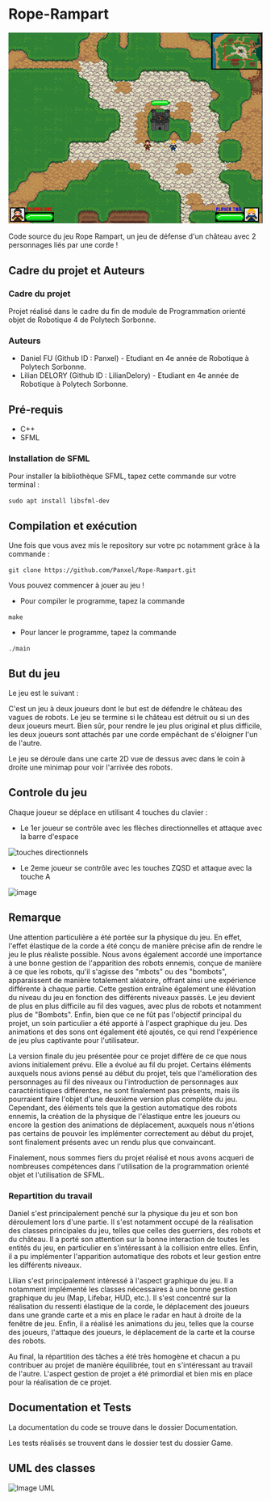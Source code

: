 # Rope-Rampart

![Image de jeu](Images/jeu.png)

Code source du jeu Rope Rampart, un jeu de défense d'un château avec 2 personnages liés par une corde !

## Cadre du projet et Auteurs

### Cadre du projet
Projet réalisé dans le cadre du fin de module de Programmation orienté objet de Robotique 4 de Polytech Sorbonne.

### Auteurs
* Daniel FU (Github ID : Panxel) - Etudiant en 4e année de Robotique à Polytech Sorbonne.
* Lilian DELORY (Github ID : LilianDelory) - Etudiant en 4e année de Robotique à Polytech Sorbonne.

## Pré-requis

* C++
* SFML

### Installation de SFML

Pour installer la bibliothèque SFML, tapez cette commande sur votre terminal : 

 ```sudo apt install libsfml-dev```


## Compilation et exécution

Une fois que vous avez mis le repository sur votre pc notamment grâce à la commande :

```git clone https://github.com/Panxel/Rope-Rampart.git```

Vous pouvez commencer à jouer au jeu !

* Pour compiler le programme, tapez la commande

```make ```

* Pour lancer le programme, tapez la commande

```./main```

## But du jeu

Le jeu est le suivant :

C'est un jeu à deux joueurs dont le but est de défendre le château des vagues de robots. Le jeu se termine si le château est détruit ou si un des deux joueurs meurt. Bien sûr, pour rendre le jeu plus original et plus difficile, les deux joueurs sont attachés par une corde empêchant de s'éloigner l'un de l'autre.
 
Le jeu se déroule dans une carte 2D vue de dessus avec dans le coin à droite une minimap pour voir l'arrivée des robots.

## Controle du jeu

Chaque joueur se déplace en utilisant 4 touches du clavier :

* Le 1er joueur se contrôle avec les flèches directionnelles et attaque avec la barre d'espace

![touches directionnels](Images/joueur1.jpg)

* Le 2eme joueur se contrôle avec les touches ZQSD et attaque avec la touche A

![image](Images/joueur2.jpg)


## Remarque

Une attention particulière a été portée sur la physique du jeu. En effet, l'effet élastique de la corde a été conçu de manière précise afin de rendre le jeu le plus réaliste possible. Nous avons également accordé une importance à une bonne gestion de l'apparition des robots ennemis, conçue de manière à ce que les robots, qu'il s'agisse des "mbots" ou des "bombots", apparaissent de manière totalement aléatoire, offrant ainsi une expérience différente à chaque partie. Cette gestion entraîne également une élévation du niveau du jeu en fonction des différents niveaux passés. Le jeu devient de plus en plus difficile au fil des vagues, avec plus de robots et notamment plus de "Bombots". Enfin, bien que ce ne fût pas l'objectif principal du projet, un soin particulier a été apporté à l'aspect graphique du jeu. Des animations et des sons ont également été ajoutés, ce qui rend l'expérience de jeu plus captivante pour l'utilisateur.

La version finale du jeu présentée pour ce projet diffère de ce que nous avions initialement prévu. Elle a évolué au fil du projet. Certains éléments auxquels nous avions pensé au début du projet, tels que l'amélioration des personnages au fil des niveaux ou l'introduction de personnages aux caractéristiques différentes, ne sont finalement pas présents, mais ils pourraient faire l'objet d'une deuxième version plus complète du jeu. Cependant, des éléments tels que la gestion automatique des robots ennemis, la création de la physique de l'élastique entre les joueurs ou encore la gestion des animations de déplacement, auxquels nous n'étions pas certains de pouvoir les implémenter correctement au début du projet, sont finalement présents avec un rendu plus que convaincant.

Finalement, nous sommes fiers du projet réalisé et nous avons acqueri de nombreuses compétences dans l'utilisation de la programmation orienté objet et l'utilisation de SFML.

### Repartition du travail

Daniel s'est principalement penché sur la physique du jeu et son bon déroulement lors d'une partie. Il s'est notamment occupé de la réalisation des classes principales du jeu, telles que celles des guerriers, des robots et du château. Il a porté son attention sur la bonne interaction de toutes les entités du jeu, en particulier en s'intéressant à la collision entre elles. Enfin, il a pu implémenter l'apparition automatique des robots et leur gestion entre les différents niveaux.

Lilian s'est principalement intéressé à l'aspect graphique du jeu. Il a notamment implémenté les classes nécessaires à une bonne gestion graphique du jeu (Map, Lifebar, HUD, etc.). Il s'est concentré sur la réalisation du ressenti élastique de la corde, le déplacement des joueurs dans une grande carte et a mis en place le radar en haut à droite de la fenêtre de jeu. Enfin, il a réalisé les animations du jeu, telles que la course des joueurs, l'attaque des joueurs, le déplacement de la carte et la course des robots.

Au final, la répartition des tâches a été très homogène et chacun a pu contribuer au projet de manière équilibrée, tout en s'intéressant au travail de l'autre. L'aspect gestion de projet a été primordial et bien mis en place pour la réalisation de ce projet.

## Documentation et Tests

La documentation du code se trouve dans le dossier Documentation.

Les tests réalisés se trouvent dans le dossier test du dossier Game.

## UML des classes

![Image UML](Images/UML.png)
